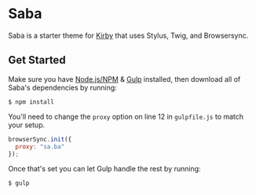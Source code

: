 # Saba
Saba is a starter theme for [Kirby](http://getkirby.com) that uses Stylus, Twig, and Browsersync.

## Get Started

Make sure you have [Node.js/NPM](https://nodejs.org/en/) & [Gulp](https://github.com/gulpjs/gulp/blob/master/docs/getting-started.md) installed, then download all of Saba's dependencies by running:
```
$ npm install
```

You'll need to change the `proxy` option on line 12 in `gulpfile.js` to match your setup.
```js
browserSync.init({
  proxy: "sa.ba"
});
```

Once that's set you can let Gulp handle the rest by running:
```
$ gulp
```